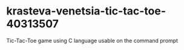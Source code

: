 # krasteva-venetsia-tic-tac-toe-40313507
Tic-Tac-Toe game using C language usable on the command prompt
